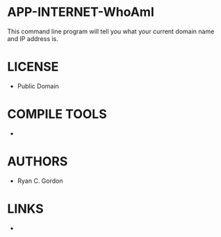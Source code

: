 APP-INTERNET-WhoAmI
===================

This command line program will tell you what your current domain name and IP address is.


LICENSE
===============
* Public Domain

COMPILE TOOLS
===============
* 

AUTHORS
===============
* Ryan C. Gordon

LINKS
===============
* 

